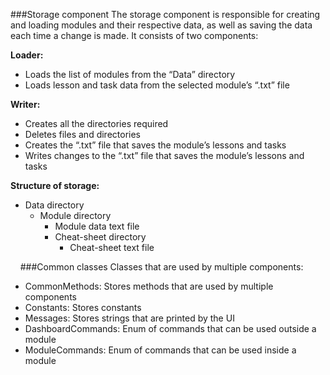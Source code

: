 ###Storage component
The storage component is responsible for creating and loading modules and their respective data, as well as saving the data each time a change is made. It consists of two components:

**Loader:**
* Loads the list of modules from the “Data” directory
* Loads lesson and task data from the selected module’s “.txt” file

**Writer:**
* Creates all the directories required 
* Deletes files and directories
* Creates the “.txt” file that saves the module’s lessons and tasks
* Writes changes to the “.txt” file that saves the module’s lessons and tasks

**Structure of storage:**
* Data directory
    * Module directory
        * Module data text file
        * Cheat-sheet directory
            * Cheat-sheet text file
    
&nbsp; &nbsp;
###Common classes
Classes that are used by multiple components:
* CommonMethods: Stores methods that are used by multiple components
* Constants: Stores constants
* Messages: Stores strings that are printed by the UI
* DashboardCommands: Enum of commands that can be used outside a module
* ModuleCommands: Enum of commands that can be used inside a module
